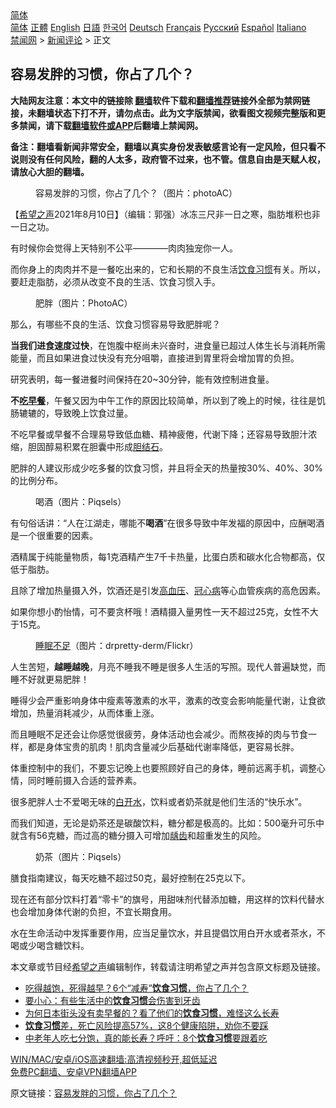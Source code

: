  <!-- 面包屑导航 --> <div class="breadcrumb"><!-- GTranslate: https://gtranslate.io/ -->  <div class="switcher notranslate">  <div class="selected">  <a href="#" onclick="return false;"> 简体</a>  </div>  <div class="option">  <a href="https://www.bannedbook.org" onclick="doGTranslate('zh-CN|zh-CN');jQuery('div.switcher div.selected a').html(jQuery(this).html());return false;" title="简体中文" class="nturl selected"> 简体</a>  <a href="https://www.bannedbook.org/zh-tw/" onclick="doGTranslate('zh-CN|zh-TW');jQuery('div.switcher div.selected a').html(jQuery(this).html());return false;" title="繁體中文" class="nturl"> 正體</a>  <a href="https://www.bannedbook.org/en/" onclick="doGTranslate('zh-CN|en');jQuery('div.switcher div.selected a').html(jQuery(this).html());return false;" title="English" class="nturl"> English</a>  <a href="https://www.bannedbook.org/ja/" onclick="doGTranslate('zh-CN|ja');jQuery('div.switcher div.selected a').html(jQuery(this).html());return false;" title="日本語" class="nturl"> 日語</a>  <a href="https://www.bannedbook.org/ko/" onclick="doGTranslate('zh-CN|ko');jQuery('div.switcher div.selected a').html(jQuery(this).html());return false;" title="한국어" class="nturl"> 한국어</a>  <a href="https://www.bannedbook.org/de/" onclick="doGTranslate('zh-CN|de');jQuery('div.switcher div.selected a').html(jQuery(this).html());return false;" title="Deutsch" class="nturl"> Deutsch</a>  <a href="https://www.bannedbook.org/fr/" onclick="doGTranslate('zh-CN|fr');jQuery('div.switcher div.selected a').html(jQuery(this).html());return false;" title="Français" class="nturl"> Français</a>  <a href="https://www.bannedbook.org/ru/" onclick="doGTranslate('zh-CN|ru');jQuery('div.switcher div.selected a').html(jQuery(this).html());return false;" title="Русский" class="nturl"> Русский</a>  <a href="https://www.bannedbook.org/es/" onclick="doGTranslate('zh-CN|es');jQuery('div.switcher div.selected a').html(jQuery(this).html());return false;" title="Español" class="nturl"> Español</a>  <a href="https://www.bannedbook.org/it/" onclick="doGTranslate('zh-CN|it');jQuery('div.switcher div.selected a').html(jQuery(this).html());return false;" title="Italiano" class="nturl"> Italiano</a>  </div>  </div>      <div class='breadcrumb-sub'><!-- Breadcrumb NavXT 6.3.0 --> <a href="https://www.bannedbook.org/" class="home">禁闻网</a> &gt; <a href="https://www.bannedbook.org/bnews/comments/" class="category">新闻评论</a> &gt; 正文</div></div><h2>容易发胖的习惯，你占了几个？</h2> <p class="notice"><b>大陆网友注意：本文中的链接除 <a href="https://github.com/bannedbook/fanqiang" >翻墙</a>软件下载和<a href="https://github.com/killgcd/justmysocks/blob/master/README.md">翻墙推荐</a>链接外全部为禁网链接，未翻墙状态下打不开，请勿点击。此为文字版禁闻，欲看图文视频完整版和更多禁闻，请下载<a href="https://github.com/bannedbook/fanqiang">翻墙软件或APP</a>后翻墙上禁闻网。</p><p>备注：翻墙看新闻非常安全，翻墙以真实身份发表敏感言论有一定风险，但只看不说则没有任何风险，翻的人太多，政府管不过来，也不管。信息自由是天赋人权，请放心大胆的翻墙。</b></p>  <div class="entry"> <figure><figcaption>容易发胖的习惯，你占了几个？（图片：photoAC）</figcaption></figure> <p>【<span class='wp_keywordlink_affiliate'><a href="https://www.soundofhope.org" title="希望之声" target="_blank">希望之声</a></span>2021年8月10日】（编辑：郭强）冰冻三尺非一日之寒，脂肪堆积也非一日之功。</p> <p>有时候你会觉得上天特别不公平————肉肉独宠你一人。</p> <p>而你身上的肉肉并不是一餐吃出来的，它和长期的不良生活<a href="https://www.bannedbook.org/bnews/tag/%E9%A5%AE%E9%A3%9F%E4%B9%A0%E6%83%AF/" class="st_tag internal_tag" rel="tag" title="标签 饮食习惯 下的日志">饮食习惯</a>有关。所以，要赶走脂肪，必须从改变不良的生活、饮食习惯入手。</p> <figure><figcaption>肥胖（图片：PhotoAC）</figcaption></figure> <p>那么，有哪些不良的生活、饮食习惯容易导致肥胖呢？</p> <p><strong>当我们进食速度过快</strong>，在饱腹中枢尚未兴奋时，进食量已超过人体生长与消耗所需能量，而且如果进食过快没有充分咀嚼，直接进到胃里将会增加胃的负担。</p> <p>研究表明，每一餐进餐时间保持在20~30分钟，能有效控制进食量。</p>  <p><strong>不<a href="https://www.bannedbook.org/bnews/tag/%E5%90%83%E6%97%A9%E9%A4%90/" class="st_tag internal_tag" rel="tag" title="标签 吃早餐 下的日志">吃早餐</a></strong>，午餐又因为中午工作的原因比较简单，所以到了晚上的时候，往往是饥肠辘辘的，导致晚上饮食过量。</p> <p>不吃早餐或早餐不合理易导致低血糖、精神疲倦，代谢下降；还容易导致胆汁浓缩，胆固醇易积累在胆囊中形成<a href="https://www.bannedbook.org/bnews/tag/%e8%83%86%e7%bb%93%e7%9f%b3/" class="st_tag internal_tag" rel="tag" title="标签 胆结石 下的日志">胆结石</a>。</p> <p>肥胖的人建议形成少吃多餐的饮食习惯，并且将全天的热量按30%、40%、30%的比例分布。</p> <figure><figcaption>喝酒（图片：Piqsels）</figcaption></figure> <p>有句俗话讲：“人在江湖走，哪能不<strong>喝酒</strong>”在很多导致中年发福的原因中，应酬喝酒是一个很重要的因素。</p> <p>酒精属于纯能量物质，每1克酒精产生7千卡热量，比蛋白质和碳水化合物都高，仅低于脂肪。</p> <p>且除了增加热量摄入外，饮酒还是引发<a href="https://www.bannedbook.org/bnews/tag/%e9%ab%98%e8%a1%80%e5%8e%8b/" class="st_tag internal_tag" rel="tag" title="标签 高血压 下的日志">高血压</a>、<a href="https://www.bannedbook.org/bnews/tag/%E5%86%A0%E5%BF%83%E7%97%85/" class="st_tag internal_tag" rel="tag" title="标签 冠心病 下的日志">冠心病</a>等心血管疾病的高危因素。</p>  <p>如果你想小酌怡情，可不要贪杯哦！酒精摄入量男性一天不超过25克，女性不大于15克。</p> <figure><figcaption><a href="https://www.bannedbook.org/bnews/tag/%e7%9d%a1%e7%9c%a0%e4%b8%8d%e8%b6%b3/" class="st_tag internal_tag" rel="tag" title="标签 睡眠不足 下的日志">睡眠不足</a>（图片：drpretty-derm/Flickr）</figcaption></figure> <p>人生苦短，<strong>越睡越晚</strong>，月亮不睡我不睡是很多人生活的写照。现代人普遍缺觉，而睡不好就更易肥胖！</p> <p>睡得少会严重影响身体中瘦素等激素的水平，激素的改变会影响能量代谢，让食欲增加，热量消耗减少，从而体重上涨。</p> <p>而且睡眠不足还会让你感觉很疲劳，身体活动也会减少。而熬夜掉的肉与节食一样，都是身体宝贵的肌肉！肌肉含量减少后基础代谢率降低，更容易长胖。</p> <p>体重控制中的我们，不要忘记晚上也要照顾好自己的身体，睡前远离手机，调整心情，同时睡前摄入合适的营养素。</p> <p>很多肥胖人士不爱喝无味的<a href="https://www.bannedbook.org/bnews/tag/%E7%99%BD%E5%BC%80%E6%B0%B4/" class="st_tag internal_tag" rel="tag" title="标签 白开水 下的日志">白开水</a>，饮料或者奶茶就是他们生活的“快乐水”。</p>  <p>而我们知道，无论是奶茶还是碳酸饮料，糖分都是极高的。比如：500毫升可乐中就含有56克糖，而过高的糖分摄入可增加<a href="https://www.bannedbook.org/bnews/tag/%e9%be%8b%e9%bd%bf/" class="st_tag internal_tag" rel="tag" title="标签 龋齿 下的日志">龋齿</a>和超重发生的风险。</p> <figure><figcaption>奶茶（图片：Piqsels）</figcaption></figure> <p>膳食指南建议，每天吃糖不超过50克，最好控制在25克以下。</p> <p>现在还有部分饮料打着“零卡”的旗号，用甜味剂代替添加糖，用这样的饮料代替水也会增加身体代谢的负担，不宜长期食用。</p> <p>水在生命活动中发挥重要作用，应当足量饮水，并且提倡饮用白开水或者茶水，不喝或少喝含糖饮料。</p> <p>本文章或节目经<a href="https://www.bannedbook.org/bnews/tag/%e5%b8%8c%e6%9c%9b%e4%b9%8b%e5%a3%b0/" class="st_tag internal_tag" rel="tag" title="标签 希望之声 下的日志">希望之声</a>编辑制作，转载请注明希望之声并包含原文标题及链接。 </p> <ul class='op-related-articles' title='相关阅读'> <li><a href='https://www.bannedbook.org/bnews/health/20210625/1574181.html' target='_blank'>吃得越饱，死得越早？6个“减寿”<b>饮食习惯</b>，你占了几个？</a></li> <li><a href='https://www.bannedbook.org/bnews/comments/20210624/1573157.html' target='_blank'>要小心：有些生活中的<b>饮食习惯</b>会伤害到牙齿</a></li> <li><a href='https://www.bannedbook.org/bnews/health/20210621/1571049.html' target='_blank'>为何日本街头没有卖早餐的？看了他们的<b>饮食习惯</b>，难怪这么长寿</a></li> <li><a href='https://www.bannedbook.org/bnews/health/20210615/1566879.html' target='_blank'><b>饮食习惯</b>差，死亡风险提高57%，这8个健康陷阱，劝你不要踩</a></li> <li><a href='https://www.bannedbook.org/bnews/health/20210604/1560112.html' target='_blank'>中老年人吃七分饱，真的能长寿？呼吁：8个<b>饮食习惯</b>要跟着吃</a></li> </ul> <p class="texttj"> <a href="https://github.com/bannedbook/fanqiang/wiki/V2ray%E6%9C%BA%E5%9C%BA" target="_blank">WIN/MAC/安卓/iOS高速翻墙:高清视频秒开,超低延迟</a><br/> <a href="https://github.com/bannedbook/fanqiang/wiki/%E7%A6%81%E9%97%BB%E7%BD%91%E5%AE%89%E5%8D%93%E7%BF%BB%E5%A2%99%E6%96%B0%E9%97%BBAPP" target="_blank">免费PC翻墙、安卓VPN翻墙APP</a></p> <p>原文链接：<a class="src_link"  href="https://www.soundofhope.org/post/532655" target="_blank">容易发胖的习惯，你占了几个？</a></p><a name='sharetosocial'></a>  <div style="margin-bottom:5px;padding-bottom:5px;clear:both"> <div id="archive-pix-1" class="banner-ads"> <!-- AuctionX Display platform tag START --> <div id="26318x728x90x621x_ADSLOT2" clicktrack="%%CLICK_URL_ESC%%"></div> <!-- AuctionX Display platform tag END --> </div> <div id="archive-pix-2" class="banner-ads"> <!-- AuctionX Display platform tag START --> <div id="26315x300x250x621x_ADSLOT2" clicktrack="%%CLICK_URL_ESC%%"></div> <!-- AuctionX Display platform tag END --> </div> </div>  <div id="archive-pix-1" class="banner-ads"> <!-- AuctionX Display platform tag START --> <div id="26318x728x90x621x_ADSLOT3" clicktrack="%%CLICK_URL_ESC%%"></div> <!-- AuctionX Display platform tag END --> </div> </div><!--END ENTRY--> 